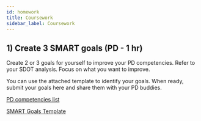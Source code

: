 ```yaml
---
id: homework
title: Coursework
sidebar_label: Coursework
---
```


<!--
## 1) Review Solutions for Last Weeks Coursework

Before starting this week, be sure to review the solutions for last weeks coursework

https://github.com/CodeYourFuture/JavaScript-Core-3-Coursework-Week3-Solution

Make sure you work out what you don't understand and spend some time considering how the code works.

In each of the folders you'll find a `solutions.md` file that will explain more of the solution to you. You should read each of them.

**Note**: This is a private repository. Please speak to your Teacher, Buddy or Class Coordinator to get access. You should ask them to invite your whole class.

-->

## 1) Create 3 SMART goals (PD - 1 hr)

Create 2 or 3 goals for yourself to improve your PD competencies. Refer to your SDOT analysis. Focus on what you want to improve.

You can use the attached template to identify your goals. When ready, submit your goals here and share them with your PD buddies.

[PD competencies list](https://docs.google.com/document/d/1Mx5yY9zA5v0KpkIbc0CRfjC4iyqKy-nZs3Yre-APVEw/edit)

[SMART Goals Template](https://docs.google.com/spreadsheets/d/1HsZvWFjV68L7QZv2Bs_HAd5rr7adb5Jp-7xdv2LNkTo/edit#gid=0)


